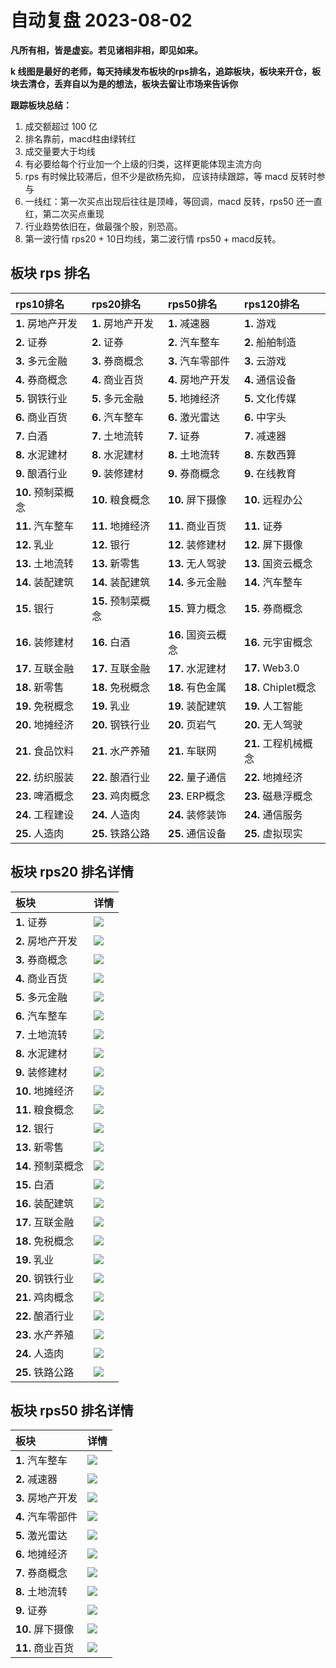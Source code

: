 # 自动复盘 2023-08-02

**凡所有相，皆是虚妄。若见诸相非相，即见如来。**

**k 线图是最好的老师，每天持续发布板块的rps排名，追踪板块，板块来开仓，板块去清仓，丢弃自以为是的想法，板块去留让市场来告诉你**
        
**跟踪板块总结：**
1. 成交额超过 100 亿
2. 排名靠前，macd柱由绿转红
3. 成交量要大于均线
4. 有必要给每个行业加一个上级的归类，这样更能体现主流方向
5. rps 有时候比较滞后，但不少是欲杨先抑， 应该持续跟踪，等 macd 反转时参与
6. 一线红：第一次买点出现后往往是顶峰，等回调，macd 反转，rps50 还一直红，第二次买点重现
7. 行业趋势依旧在，做最强个股，别恐高。
8. 第一波行情 rps20 + 10日均线，第二波行情 rps50 + macd反转。
        
## 板块 rps 排名
| rps10排名          | rps20排名          | rps50排名          | rps120排名           |
|:-------------------|:-------------------|:-------------------|:---------------------|
| **1.** 房地产开发  | **1.** 房地产开发  | **1.** 减速器      | **1.** 游戏          |
| **2.** 证券        | **2.** 证券        | **2.** 汽车整车    | **2.** 船舶制造      |
| **3.** 多元金融    | **3.** 券商概念    | **3.** 汽车零部件  | **3.** 云游戏        |
| **4.** 券商概念    | **4.** 商业百货    | **4.** 房地产开发  | **4.** 通信设备      |
| **5.** 钢铁行业    | **5.** 多元金融    | **5.** 地摊经济    | **5.** 文化传媒      |
| **6.** 商业百货    | **6.** 汽车整车    | **6.** 激光雷达    | **6.** 中字头        |
| **7.** 白酒        | **7.** 土地流转    | **7.** 证券        | **7.** 减速器        |
| **8.** 水泥建材    | **8.** 水泥建材    | **8.** 土地流转    | **8.** 东数西算      |
| **9.** 酿酒行业    | **9.** 装修建材    | **9.** 券商概念    | **9.** 在线教育      |
| **10.** 预制菜概念 | **10.** 粮食概念   | **10.** 屏下摄像   | **10.** 远程办公     |
| **11.** 汽车整车   | **11.** 地摊经济   | **11.** 商业百货   | **11.** 证券         |
| **12.** 乳业       | **12.** 银行       | **12.** 装修建材   | **12.** 屏下摄像     |
| **13.** 土地流转   | **13.** 新零售     | **13.** 无人驾驶   | **13.** 国资云概念   |
| **14.** 装配建筑   | **14.** 装配建筑   | **14.** 多元金融   | **14.** 汽车整车     |
| **15.** 银行       | **15.** 预制菜概念 | **15.** 算力概念   | **15.** 券商概念     |
| **16.** 装修建材   | **16.** 白酒       | **16.** 国资云概念 | **16.** 元宇宙概念   |
| **17.** 互联金融   | **17.** 互联金融   | **17.** 水泥建材   | **17.** Web3.0       |
| **18.** 新零售     | **18.** 免税概念   | **18.** 有色金属   | **18.** Chiplet概念  |
| **19.** 免税概念   | **19.** 乳业       | **19.** 装配建筑   | **19.** 人工智能     |
| **20.** 地摊经济   | **20.** 钢铁行业   | **20.** 页岩气     | **20.** 无人驾驶     |
| **21.** 食品饮料   | **21.** 水产养殖   | **21.** 车联网     | **21.** 工程机械概念 |
| **22.** 纺织服装   | **22.** 酿酒行业   | **22.** 量子通信   | **22.** 地摊经济     |
| **23.** 啤酒概念   | **23.** 鸡肉概念   | **23.** ERP概念    | **23.** 磁悬浮概念   |
| **24.** 工程建设   | **24.** 人造肉     | **24.** 装修装饰   | **24.** 通信服务     |
| **25.** 人造肉     | **25.** 铁路公路   | **25.** 通信设备   | **25.** 虚拟现实     |
## 板块 rps20 排名详情
| 板块               | 详情                                                                                                |
|:-------------------|:----------------------------------------------------------------------------------------------------|
| **1.** 证券        | ![](https://sykent-blog-image.oss-cn-beijing.aliyuncs.com/quant/image/2023/8/1690963527776-tmp.jpg) |
| **2.** 房地产开发  | ![](https://sykent-blog-image.oss-cn-beijing.aliyuncs.com/quant/image/2023/8/1690963529144-tmp.jpg) |
| **3.** 券商概念    | ![](https://sykent-blog-image.oss-cn-beijing.aliyuncs.com/quant/image/2023/8/1690963530192-tmp.jpg) |
| **4.** 商业百货    | ![](https://sykent-blog-image.oss-cn-beijing.aliyuncs.com/quant/image/2023/8/1690963531178-tmp.jpg) |
| **5.** 多元金融    | ![](https://sykent-blog-image.oss-cn-beijing.aliyuncs.com/quant/image/2023/8/1690963532271-tmp.jpg) |
| **6.** 汽车整车    | ![](https://sykent-blog-image.oss-cn-beijing.aliyuncs.com/quant/image/2023/8/1690963533310-tmp.jpg) |
| **7.** 土地流转    | ![](https://sykent-blog-image.oss-cn-beijing.aliyuncs.com/quant/image/2023/8/1690963534689-tmp.jpg) |
| **8.** 水泥建材    | ![](https://sykent-blog-image.oss-cn-beijing.aliyuncs.com/quant/image/2023/8/1690963535873-tmp.jpg) |
| **9.** 装修建材    | ![](https://sykent-blog-image.oss-cn-beijing.aliyuncs.com/quant/image/2023/8/1690963537097-tmp.jpg) |
| **10.** 地摊经济   | ![](https://sykent-blog-image.oss-cn-beijing.aliyuncs.com/quant/image/2023/8/1690963538555-tmp.jpg) |
| **11.** 粮食概念   | ![](https://sykent-blog-image.oss-cn-beijing.aliyuncs.com/quant/image/2023/8/1690963539919-tmp.jpg) |
| **12.** 银行       | ![](https://sykent-blog-image.oss-cn-beijing.aliyuncs.com/quant/image/2023/8/1690963541241-tmp.jpg) |
| **13.** 新零售     | ![](https://sykent-blog-image.oss-cn-beijing.aliyuncs.com/quant/image/2023/8/1690963542486-tmp.jpg) |
| **14.** 预制菜概念 | ![](https://sykent-blog-image.oss-cn-beijing.aliyuncs.com/quant/image/2023/8/1690963543714-tmp.jpg) |
| **15.** 白酒       | ![](https://sykent-blog-image.oss-cn-beijing.aliyuncs.com/quant/image/2023/8/1690963545088-tmp.jpg) |
| **16.** 装配建筑   | ![](https://sykent-blog-image.oss-cn-beijing.aliyuncs.com/quant/image/2023/8/1690963546373-tmp.jpg) |
| **17.** 互联金融   | ![](https://sykent-blog-image.oss-cn-beijing.aliyuncs.com/quant/image/2023/8/1690963547721-tmp.jpg) |
| **18.** 免税概念   | ![](https://sykent-blog-image.oss-cn-beijing.aliyuncs.com/quant/image/2023/8/1690963549122-tmp.jpg) |
| **19.** 乳业       | ![](https://sykent-blog-image.oss-cn-beijing.aliyuncs.com/quant/image/2023/8/1690963550553-tmp.jpg) |
| **20.** 钢铁行业   | ![](https://sykent-blog-image.oss-cn-beijing.aliyuncs.com/quant/image/2023/8/1690963551695-tmp.jpg) |
| **21.** 鸡肉概念   | ![](https://sykent-blog-image.oss-cn-beijing.aliyuncs.com/quant/image/2023/8/1690963552973-tmp.jpg) |
| **22.** 酿酒行业   | ![](https://sykent-blog-image.oss-cn-beijing.aliyuncs.com/quant/image/2023/8/1690963554059-tmp.jpg) |
| **23.** 水产养殖   | ![](https://sykent-blog-image.oss-cn-beijing.aliyuncs.com/quant/image/2023/8/1690963555189-tmp.jpg) |
| **24.** 人造肉     | ![](https://sykent-blog-image.oss-cn-beijing.aliyuncs.com/quant/image/2023/8/1690963556406-tmp.jpg) |
| **25.** 铁路公路   | ![](https://sykent-blog-image.oss-cn-beijing.aliyuncs.com/quant/image/2023/8/1690963557627-tmp.jpg) |
## 板块 rps50 排名详情
| 板块              | 详情                                                                                                |
|:------------------|:----------------------------------------------------------------------------------------------------|
| **1.** 汽车整车   | ![](https://sykent-blog-image.oss-cn-beijing.aliyuncs.com/quant/image/2023/8/1690963558825-tmp.jpg) |
| **2.** 减速器     | ![](https://sykent-blog-image.oss-cn-beijing.aliyuncs.com/quant/image/2023/8/1690963560089-tmp.jpg) |
| **3.** 房地产开发 | ![](https://sykent-blog-image.oss-cn-beijing.aliyuncs.com/quant/image/2023/8/1690963561307-tmp.jpg) |
| **4.** 汽车零部件 | ![](https://sykent-blog-image.oss-cn-beijing.aliyuncs.com/quant/image/2023/8/1690963562473-tmp.jpg) |
| **5.** 激光雷达   | ![](https://sykent-blog-image.oss-cn-beijing.aliyuncs.com/quant/image/2023/8/1690963563624-tmp.jpg) |
| **6.** 地摊经济   | ![](https://sykent-blog-image.oss-cn-beijing.aliyuncs.com/quant/image/2023/8/1690963564856-tmp.jpg) |
| **7.** 券商概念   | ![](https://sykent-blog-image.oss-cn-beijing.aliyuncs.com/quant/image/2023/8/1690963566008-tmp.jpg) |
| **8.** 土地流转   | ![](https://sykent-blog-image.oss-cn-beijing.aliyuncs.com/quant/image/2023/8/1690963567172-tmp.jpg) |
| **9.** 证券       | ![](https://sykent-blog-image.oss-cn-beijing.aliyuncs.com/quant/image/2023/8/1690963568357-tmp.jpg) |
| **10.** 屏下摄像  | ![](https://sykent-blog-image.oss-cn-beijing.aliyuncs.com/quant/image/2023/8/1690963569521-tmp.jpg) |
| **11.** 商业百货  | ![](https://sykent-blog-image.oss-cn-beijing.aliyuncs.com/quant/image/2023/8/1690963570670-tmp.jpg) |